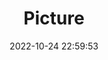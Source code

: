 ---
weight: 1
images:
- /images/edited/66.jpeg
title: Picture
date: 2022-10-24 22:59:53
tags: [luminar neo,work]
---